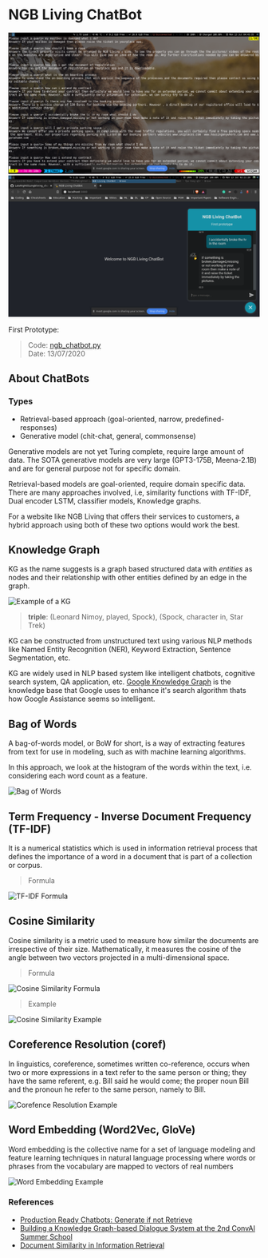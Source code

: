# NGB Living ChatBot

![NGB ChatBot - first prototype](ngb_chatbot.png)
![NGB ChatBot - webapp](ngbchatbot_webapp.png)

First Prototype:

> Code: [ngb_chatbot.py](https://github.com/LateNight01s/ngbliving_chatbot/blob/master/backend/ngb_chatbot.py) \
> Date: 13/07/2020

## About ChatBots

### Types

- Retrieval-based approach (goal-oriented, narrow, predefined-responses)
- Generative model (chit-chat, general, commonsense)

Generative models are not yet Turing complete, require large amount of data. The SOTA generative models are very large (GPT3-175B, Meena-2.1B) and are for general purpose not for specific domain.

Retrieval-based models are goal-oriented, require domain specific data. There are many approaches involved, i.e, similarity functions with TF-IDF, Dual encoder LSTM, classifier models, Knowledge graphs.

For a website like NGB Living that offers their services to customers, a hybrid approach using both of these two options would work the best.

## Knowledge Graph

KG as the name suggests is a graph based structured data with _entities_ as nodes and their relationship with other entities defined by an edge in the graph.

![Example of a KG](https://miro.medium.com/max/1446/1*yhtuMXi91btQDLXR1ldtcQ.png)

> **triple**: (Leonard Nimoy, played, Spock), (Spock, character in, Star Trek)

KG can be constructed from unstructured text using various NLP methods like Named Entity Recognition (NER), Keyword Extraction, Sentence Segmentation, etc.

KG are widely used in NLP based system like intelligent chatbots, cognitive search system, QA application, etc. [Google Knowledge Graph](https://en.wikipedia.org/wiki/Knowledge_Graph) is the knowledge base that Google uses to enhance it's search algorithm thats how Google Assistance seems so intelligent.

## Bag of Words

A bag-of-words model, or BoW for short, is a way of extracting features from text for use in modeling, such as with machine learning algorithms.

In this approach, we look at the histogram of the words within the text, i.e. considering each word count as a feature.

![Bag of Words](https://cdn-media-1.freecodecamp.org/images/1*j3HUg18QwjDJTJwW9ja5-Q.png)

## Term Frequency - Inverse Document Frequency (TF-IDF)

It is a numerical statistics which is used in information retrieval process that defines the importance of a word in a document that is part of a collection or corpus.

> Formula

![TF-IDF Formula](https://miro.medium.com/max/319/1*Uucq42G4ntPGJKzI84b3aA.png)

## Cosine Similarity

Cosine similarity is a metric used to measure how similar the documents are irrespective of their size. Mathematically, it measures the cosine of the angle between two vectors projected in a multi-dimensional space.

> Formula

![Cosine Similarity Formula](https://encrypted-tbn0.gstatic.com/images?q=tbn%3AANd9GcR6psHl9yB_qZIjMF3IDzO6Ea9G0hiQ05mT5g&usqp=CAU)

> Example

![Cosine Similarity Example](https://datascience-enthusiast.com/figures/cosine_sim.png)

## Coreference Resolution (coref)

In linguistics, coreference, sometimes written co-reference, occurs when two or more expressions in a text refer to the same person or thing; they have the same referent, e.g. Bill said he would come; the proper noun Bill and the pronoun he refer to the same person, namely to Bill.

![Corefence Resolution Example](https://nlp.stanford.edu/projects/corefexample.png)

## Word Embedding (Word2Vec, GloVe)

Word embedding is the collective name for a set of language modeling and feature learning techniques in natural language processing where words or phrases from the vocabulary are mapped to vectors of real numbers

![Word Embedding Example](https://s3-ap-south-1.amazonaws.com/av-blog-media/wp-content/uploads/2017/06/06062705/Word-Vectors.png)

### References

- [Production Ready Chatbots: Generate if not Retrieve](https://arxiv.org/pdf/1711.09684.pdf)
- [Building a Knowledge Graph-based Dialogue System at the 2nd ConvAI Summer School](https://medium.com/deeppavlov/building-a-knowledge-graph-based-dialogue-system-at-the-2nd-convai-summer-school-ec2d0aa060e5)
- [Document Similarity in Information Retrieval](https://courses.cs.washington.edu/courses/cse573/12sp/lectures/17-ir.pdf)
